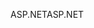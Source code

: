 <span data-ttu-id="3a38e-101">ASP.NET</span><span class="sxs-lookup"><span data-stu-id="3a38e-101">ASP.NET</span></span>